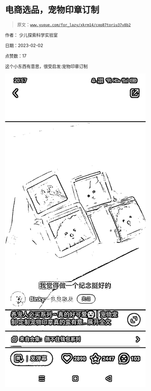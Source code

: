 # 电商选品，宠物印章订制

> 原文：[`www.yuque.com/for_lazy/xkrm14/cqp87toriu37v8b2`](https://www.yuque.com/for_lazy/xkrm14/cqp87toriu37v8b2)



作者： 少儿探索科学实验室 

日期：2023-02-02 

点赞数：17 

这个小东西有意思，很受启发:宠物印章订制 

![](img/389f37190783728c845d20a807a44b0e.png)  

